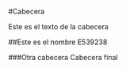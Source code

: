 #Cabecera

Este es el texto de la cabecera

##Este es el nombre
E539238

###Otra cabecera
Cabecera final
